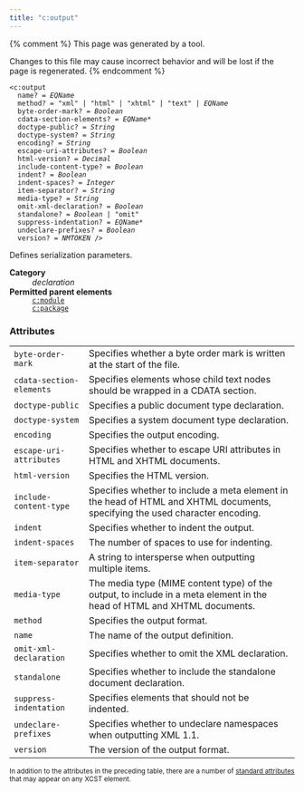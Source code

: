 ```yaml
---
title: "c:output"
---
```


{% comment %}
This page was generated by a tool.

Changes to this file may cause incorrect behavior and will be lost if
the page is regenerated.
{% endcomment %}

<div class="ref-element-syntax language-xml highlighter-rouge"><pre class="highlight"><code><span class="nt">&lt;c:output</span>
  <span>name</span>? = <i title="An EQName. Unprefixed QNames are in the null namespace.">EQName</i>
  <span>method</span>? = <span><span class="s">"xml"</span> | <span class="s">"html"</span> | <span class="s">"xhtml"</span> | <span class="s">"text"</span> | <i title="An EQName. Unprefixed QNames are in the null namespace.">EQName</i></span>
  <span>byte-order-mark</span>? = <i title="One of the values &#34;yes&#34;, &#34;no&#34;, &#34;true&#34;, &#34;false&#34;, &#34;1&#34; or &#34;0&#34;.">Boolean</i>
  <span>cdata-section-elements</span>? = <span><i title="An EQName. Unprefixed QNames are in the default namespace.">EQName</i>*</span>
  <span>doctype-public</span>? = <i>String</i>
  <span>doctype-system</span>? = <i>String</i>
  <span>encoding</span>? = <i>String</i>
  <span>escape-uri-attributes</span>? = <i title="One of the values &#34;yes&#34;, &#34;no&#34;, &#34;true&#34;, &#34;false&#34;, &#34;1&#34; or &#34;0&#34;.">Boolean</i>
  <span>html-version</span>? = <i>Decimal</i>
  <span>include-content-type</span>? = <i title="One of the values &#34;yes&#34;, &#34;no&#34;, &#34;true&#34;, &#34;false&#34;, &#34;1&#34; or &#34;0&#34;.">Boolean</i>
  <span>indent</span>? = <i title="One of the values &#34;yes&#34;, &#34;no&#34;, &#34;true&#34;, &#34;false&#34;, &#34;1&#34; or &#34;0&#34;.">Boolean</i>
  <span>indent-spaces</span>? = <i>Integer</i>
  <span>item-separator</span>? = <i>String</i>
  <span>media-type</span>? = <i>String</i>
  <span>omit-xml-declaration</span>? = <i title="One of the values &#34;yes&#34;, &#34;no&#34;, &#34;true&#34;, &#34;false&#34;, &#34;1&#34; or &#34;0&#34;.">Boolean</i>
  <span>standalone</span>? = <span><i title="One of the values &#34;yes&#34;, &#34;no&#34;, &#34;true&#34;, &#34;false&#34;, &#34;1&#34; or &#34;0&#34;.">Boolean</i> | <span class="s">"omit"</span></span>
  <span>suppress-indentation</span>? = <span><i title="An EQName. Unprefixed QNames are in the default namespace.">EQName</i>*</span>
  <span>undeclare-prefixes</span>? = <i title="One of the values &#34;yes&#34;, &#34;no&#34;, &#34;true&#34;, &#34;false&#34;, &#34;1&#34; or &#34;0&#34;.">Boolean</i>
  <span>version</span>? = <i>NMTOKEN</i> /&gt;</code></pre></div>
<p>Defines serialization parameters.</p>
<dl>
   <dt><b>Category</b></dt>
   <dd><i>declaration</i></dd>
   <dt><b>Permitted parent elements</b></dt>
   <dd><a href="module.html"><code>c:module</code></a></dd>
   <dd><a href="package.html"><code>c:package</code></a></dd>
</dl>
<h3>Attributes</h3>
<div class="table-responsive">
   <table class="ref-attribs">
      <tr>
         <td><code>byte-order-mark</code></td>
         <td>Specifies whether a byte order mark is written at the start of the file.</td>
      </tr>
      <tr>
         <td><code>cdata-section-elements</code></td>
         <td>Specifies elements whose child text nodes should be wrapped in a CDATA section.</td>
      </tr>
      <tr>
         <td><code>doctype-public</code></td>
         <td>Specifies a public document type declaration.</td>
      </tr>
      <tr>
         <td><code>doctype-system</code></td>
         <td>Specifies a system document type declaration.</td>
      </tr>
      <tr>
         <td><code>encoding</code></td>
         <td>Specifies the output encoding.</td>
      </tr>
      <tr>
         <td><code>escape-uri-attributes</code></td>
         <td>Specifies whether to escape URI attributes in HTML and XHTML documents.</td>
      </tr>
      <tr>
         <td><code>html-version</code></td>
         <td>Specifies the HTML version.</td>
      </tr>
      <tr>
         <td><code>include-content-type</code></td>
         <td>Specifies whether to include a meta element in the head of HTML and XHTML documents,
            specifying the used character encoding.
         </td>
      </tr>
      <tr>
         <td><code>indent</code></td>
         <td>Specifies whether to indent the output.</td>
      </tr>
      <tr>
         <td><code>indent-spaces</code></td>
         <td>The number of spaces to use for indenting.</td>
      </tr>
      <tr>
         <td><code>item-separator</code></td>
         <td>A string to intersperse when outputting multiple items.</td>
      </tr>
      <tr>
         <td><code>media-type</code></td>
         <td>The media type (MIME content type) of the output, to include in a meta element in
            the head of HTML and XHTML documents.
         </td>
      </tr>
      <tr>
         <td><code>method</code></td>
         <td>Specifies the output format.</td>
      </tr>
      <tr>
         <td><code>name</code></td>
         <td>The name of the output definition.</td>
      </tr>
      <tr>
         <td><code>omit-xml-declaration</code></td>
         <td>Specifies whether to omit the XML declaration.</td>
      </tr>
      <tr>
         <td><code>standalone</code></td>
         <td>Specifies whether to include the standalone document declaration.</td>
      </tr>
      <tr>
         <td><code>suppress-indentation</code></td>
         <td>Specifies elements that should not be indented.</td>
      </tr>
      <tr>
         <td><code>undeclare-prefixes</code></td>
         <td>Specifies whether to undeclare namespaces when outputting XML 1.1.</td>
      </tr>
      <tr>
         <td><code>version</code></td>
         <td>The version of the output format.</td>
      </tr>
   </table>
</div>
<p><small>
      In addition to the attributes in the preceding table, there are a number of <a href="../c/standard-attributes.html">standard attributes</a> that may appear on any XCST element.
      </small></p>